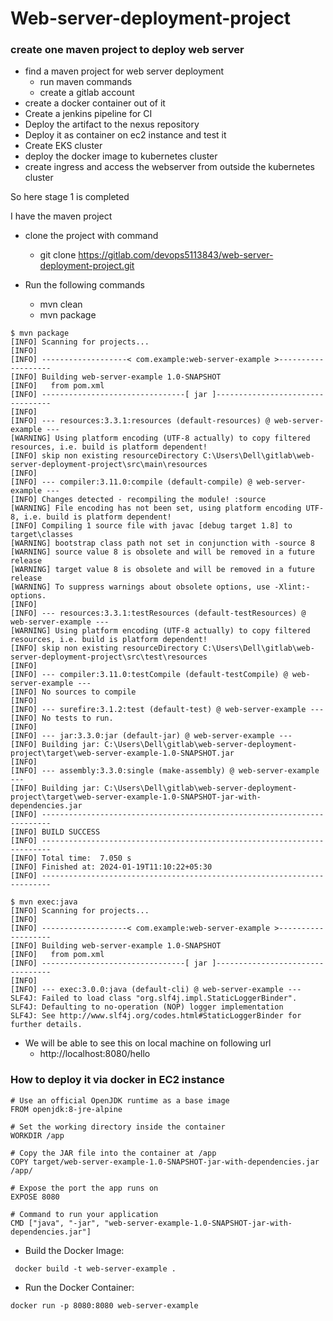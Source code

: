 # Web-server-deployment-project


### create one maven project to deploy web server

- find a maven project for web server deployment
    - run maven commands
    - create a gitlab account
- create a docker container out of it
- Create a jenkins pipeline for CI
- Deploy the artifact to the nexus repository
- Deploy it as container on ec2 instance and test it
- Create EKS cluster
- deploy the docker image to kubernetes cluster
- create ingress and access the webserver from outside the kubernetes cluster

So here stage 1 is completed

I have the maven project 

- clone the project with command
    - git clone https://gitlab.com/devops5113843/web-server-deployment-project.git

- Run the following commands
    - mvn clean
    - mvn package

```
$ mvn package
[INFO] Scanning for projects...
[INFO] 
[INFO] -------------------< com.example:web-server-example >-------------------
[INFO] Building web-server-example 1.0-SNAPSHOT
[INFO]   from pom.xml
[INFO] --------------------------------[ jar ]---------------------------------
[INFO] 
[INFO] --- resources:3.3.1:resources (default-resources) @ web-server-example ---
[WARNING] Using platform encoding (UTF-8 actually) to copy filtered resources, i.e. build is platform dependent!
[INFO] skip non existing resourceDirectory C:\Users\Dell\gitlab\web-server-deployment-project\src\main\resources
[INFO]
[INFO] --- compiler:3.11.0:compile (default-compile) @ web-server-example ---
[INFO] Changes detected - recompiling the module! :source
[WARNING] File encoding has not been set, using platform encoding UTF-8, i.e. build is platform dependent!
[INFO] Compiling 1 source file with javac [debug target 1.8] to target\classes
[WARNING] bootstrap class path not set in conjunction with -source 8
[WARNING] source value 8 is obsolete and will be removed in a future release
[WARNING] target value 8 is obsolete and will be removed in a future release
[WARNING] To suppress warnings about obsolete options, use -Xlint:-options.
[INFO]
[INFO] --- resources:3.3.1:testResources (default-testResources) @ web-server-example ---
[WARNING] Using platform encoding (UTF-8 actually) to copy filtered resources, i.e. build is platform dependent!
[INFO] skip non existing resourceDirectory C:\Users\Dell\gitlab\web-server-deployment-project\src\test\resources
[INFO]
[INFO] --- compiler:3.11.0:testCompile (default-testCompile) @ web-server-example ---
[INFO] No sources to compile
[INFO]
[INFO] --- surefire:3.1.2:test (default-test) @ web-server-example ---
[INFO] No tests to run.
[INFO]
[INFO] --- jar:3.3.0:jar (default-jar) @ web-server-example ---
[INFO] Building jar: C:\Users\Dell\gitlab\web-server-deployment-project\target\web-server-example-1.0-SNAPSHOT.jar
[INFO] 
[INFO] --- assembly:3.3.0:single (make-assembly) @ web-server-example ---
[INFO] Building jar: C:\Users\Dell\gitlab\web-server-deployment-project\target\web-server-example-1.0-SNAPSHOT-jar-with-dependencies.jar
[INFO] ------------------------------------------------------------------------
[INFO] BUILD SUCCESS
[INFO] ------------------------------------------------------------------------
[INFO] Total time:  7.050 s
[INFO] Finished at: 2024-01-19T11:10:22+05:30
[INFO] ------------------------------------------------------------------------
```    
```
$ mvn exec:java
[INFO] Scanning for projects...
[INFO]
[INFO] -------------------< com.example:web-server-example >-------------------
[INFO] Building web-server-example 1.0-SNAPSHOT
[INFO]   from pom.xml
[INFO] --------------------------------[ jar ]---------------------------------
[INFO]
[INFO] --- exec:3.0.0:java (default-cli) @ web-server-example ---
SLF4J: Failed to load class "org.slf4j.impl.StaticLoggerBinder".
SLF4J: Defaulting to no-operation (NOP) logger implementation
SLF4J: See http://www.slf4j.org/codes.html#StaticLoggerBinder for further details.
```

- We will be able to see this on local machine on following url
    - http://localhost:8080/hello


### How to deploy it via docker in EC2 instance

```
# Use an official OpenJDK runtime as a base image
FROM openjdk:8-jre-alpine

# Set the working directory inside the container
WORKDIR /app

# Copy the JAR file into the container at /app
COPY target/web-server-example-1.0-SNAPSHOT-jar-with-dependencies.jar /app/

# Expose the port the app runs on
EXPOSE 8080

# Command to run your application
CMD ["java", "-jar", "web-server-example-1.0-SNAPSHOT-jar-with-dependencies.jar"]

```

- Build the Docker Image:
```
 docker build -t web-server-example .
```

- Run the Docker Container:
```
docker run -p 8080:8080 web-server-example
```